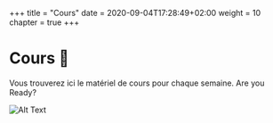 +++
  title = "Cours"
  date = 2020-09-04T17:28:49+02:00
  weight = 10
  chapter = true
+++

# Cours :orange_book:

Vous trouverez ici le matériel de cours pour chaque semaine. Are you Ready?

![Alt Text](https://media.giphy.com/media/CjmvTCZf2U3p09Cn0h/giphy.gif?width=500px)


<!--
<div style="text-align: center"><iframe src="https://giphy.com/embed/CjmvTCZf2U3p09Cn0h" width="480" height="452" frameBorder="0" class="giphy-embed" allowFullScreen></iframe></div>
-->
